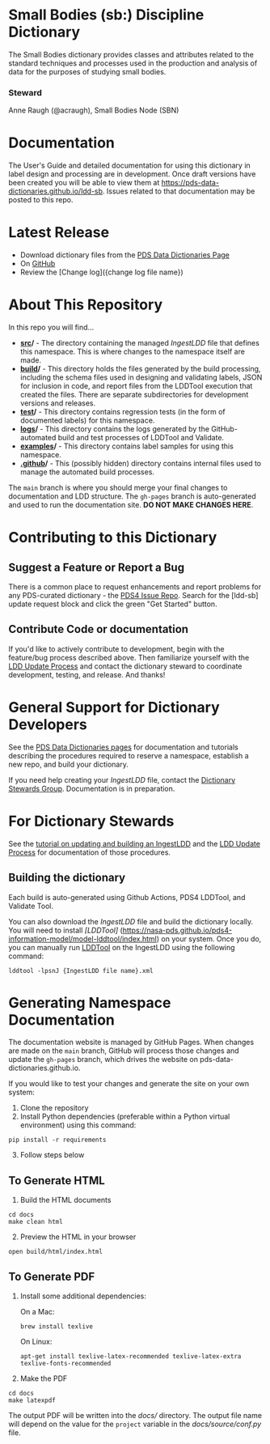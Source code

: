 <!--
   README.md template

   In this template, values delimited by braces (e.g., "{value}") should be
   replaced by the appropriate values for your namespace. The braces
   should then be removed. Example values are provided as comments for
   potentially mysterious cases.
-->

# Small Bodies (sb:) Discipline Dictionary

The Small Bodies dictionary provides classes and attributes related to the
standard techniques and processes used in the production and analysis of 
data for the purposes of studying small bodies.

### Steward
Anne Raugh (@acraugh), Small Bodies Node (SBN)

# Documentation

<!-- The following assumes the complete documentation set exists. If it
does not, edit the sentence and link accordingly. -->
The User's Guide and detailed documentation for using this dictionary in
label design and processing are in development. Once draft versions have
been created you will be able to view them at 
https://pds-data-dictionaries.github.io/ldd-sb. Issues related to that
documentation may be posted to this repo.
<!-- EXAMPLE
     are located at https://pds-data-dictionaries.github.io/ldd-template.
-->

# Latest Release

<!-- Note that the Dictionaries Page link below won't look right on the
     rendered page until you replace the braces and content with the
     dictionary prefix.

     EXAMPLE

     [PDS Data Dictionaries Page](https://pds.nasa.gov/datastandards/dictionaries/#sp)

     The GitHub link will exist once there is an official first release of
     the dictionary (typically part of a system build) for the namespace. The
     link is the same for all LDD repos and all builds.

     The change log file is usually in the root directory of the repo, but
     path information relative to root can be included if needed.

     EXAMPLES

       * Review the [Change Log] (ChangeLog.md)
       * Review the [Change Log] (src/CHANGELOG.md)
-->     
* Download dictionary files from the [PDS Data Dictionaries Page](https://pds.nasa.gov/datastandards/dictionaries/#sb)
* On [GitHub](../../releases/latest)
* Review the [Change log]({change log file name})

# About This Repository
<!-- The top-level directory structure and names must not change, but if
you have more to say about any of these directories, edit away! -->
In this repo you will find...
* **[src](src)/** - The directory containing the managed *IngestLDD* file
 that defines this namespace. This is where changes to the namespace
 itself are made.
* **[build](build)/** - This directory holds the files generated by the
build processing, including the schema files used in designing and
validating labels, JSON for inclusion in code, and report files from the
LDDTool execution that created the files. There are separate
subdirectories for development versions and releases.
* **[test](test)/** - This directory contains regression tests (in the
  form of documented labels) for this namespace.
* **[logs](logs)/** - This directory contains the logs generated by the
 GitHub-automated build and test processes of LDDTool and Validate.
* **[examples](examples)/** - This directory contains label samples for
using this namespace.
* **[.github](.github)/** - This (possibly hidden) directory contains
internal files used to manage the automated build processes.


The `main` branch is where you should merge your final changes to documentation and LDD structure.
The `gh-pages` branch is auto-generated and used to run the documentation site. **DO NOT MAKE CHANGES HERE**.

# Contributing to this Dictionary

## Suggest a Feature or Report a Bug
<!-- replace "repo id" below with the "ldd-xxx" string from the
GitHub repo URL.-->

There is a common place to request enhancements and report problems for
any PDS-curated dictionary - the [PDS4 Issue Repo](https://github.com/pds-data-dictionaries/PDS4-LDD-Issue-Repo/issues/new/choose).
Search for the \[ldd-sb\] update request block and click the green
"Get Started" button.

## Contribute Code or documentation
If you'd like to actively contribute to development, begin with the
feature/bug process described above. Then familiarize yourself with
the [LDD Update Process](https://pds-data-dictionaries.github.io/development/ldd-update.html)
and contact the dictionary steward to coordinate development, testing,
and release. And thanks!

# General Support for Dictionary Developers
See the [PDS Data Dictionaries pages](https://pds-data-dictionaries.github.io)
for documentation and tutorials describing the procedures
required to reserve a namespace,
establish a new repo, and build your dictionary.

<!-- NOTE

     PDS needs a better suggestion than the following, but I'm hesitant
     to point to my wiki and I don't see the information clearly
     identified elsewhere...
-->
If you need help creating your *IngestLDD* file, contact the [Dictionary Stewards Group](https://pds-data-dictionaries.github.io/teams/pds-dd-stewards.html). Documentation is in preparation.

# For Dictionary Stewards

See the [tutorial on updating and building an IngestLDD](https://pds-data-dictionaries.github.io/support/tutorials.html#ldd-update-and-build-tutorial) and the [LDD Update Process](https://pds-data-dictionaries.github.io/development/ldd-update.html) for documentation of those procedures.

## Building the dictionary

Each build is auto-generated using Github Actions, PDS4 LDDTool, and Validate Tool.

You can also download the *IngestLDD* file and build the dictionary locally.
You will need to install *[LDDTool]* (https://nasa-pds.github.io/pds4-information-model/model-lddtool/index.html) on your system. Once you do,
you can manually run [LDDTool](https://nasa-pds.github.io/pds4-information-model/model-lddtool/index.html) on the IngestLDD using the following command:

```
lddtool -lpsnJ {IngestLDD file name}.xml
```

# Generating Namespace Documentation
The documentation website is managed by GitHub Pages. When changes are made on the `main` branch, GitHub will process those changes and update the `gh-pages` branch, which drives the website on pds-data-dictionaries.github.io. 

If you would like to test your changes and generate the site on your own system:

1. Clone the repository
2. Install Python dependencies (preferable within a Python virtual environment) using this command:
```
pip install -r requirements
```
3. Follow steps below

## To Generate HTML

1. Build the HTML documents
```
cd docs
make clean html
```

2. Preview the HTML in your browser
```
open build/html/index.html
```

## To Generate PDF

1. Install some additional dependencies:

   On a Mac:
   ```
   brew install texlive
   ```

   On Linux:
   ```
   apt-get install texlive-latex-recommended texlive-latex-extra texlive-fonts-recommended
   ```

2. Make the PDF
```
cd docs
make latexpdf
```

The output PDF will be written into the *docs/* directory.
The output file name will depend on the value for the ```project``` variable
in the *docs/source/conf.py* file.
